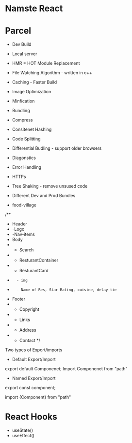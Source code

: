 # Namste React

# Parcel
- Dev Build
- Local server
- HMR = HOT Module Replacement
- File Watching Algorithm - written in c++
- Caching - Faster Build
- Image Optimization
- Minfication
- Bundling
- Compress
- Consitenet Hashing
- Code Splitting
- Differential Budling - support older browsers
- Diagonstics
- Error Handling
- HTTPs
- Tree Shaking - remove unsused code
- Different Dev and Prod Bundles

- food-village

/**
* Header
*  -Logo
*  -Nav-items
* Body
*   - Search
*   - ResturantContainer
*   -   ResturantCard
*       - img
*       - Name of Res, Star Rating, cuisine, delay tie
* Footer 
*   - Copyright
*   - Links
*   - Address
*   - Contact
*/

Two types of Export/imports

- Default Export/Import

export default Componenet;
Import Componenet from "path"

- Named Export/Import

export const component;

import {Component} from "path"

# React Hooks
- useState()
- useEffect()